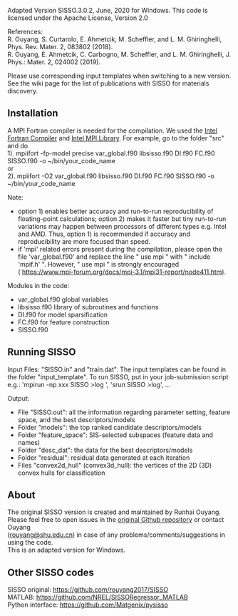 Adapted Version SISSO.3.0.2, June, 2020 for Windows.
This code is licensed under the Apache License, Version 2.0

References:   
R. Ouyang, S. Curtarolo, E. Ahmetcik, M. Scheffler, and L. M. Ghiringhelli, Phys. Rev. Mater. 2, 083802 (2018).    
R. Ouyang, E. Ahmetcik, C. Carbogno, M. Scheffler, and L. M. Ghiringhelli, J. Phys.: Mater. 2, 024002 (2019).

Please use corresponding input templates when switching to a new version.
See the wiki page for the list of publications with SISSO for materials discovery.


Installation
-------------
A MPI Fortran compiler is needed for the compilation. We used the [Intel Fortran Compiler](https://software.intel.com/content/www/us/en/develop/articles/oneapi-standalone-components.html#fortran) and [Intel MPI Library](https://software.intel.com/content/www/us/en/develop/articles/oneapi-standalone-components.html#inpage-nav-9). For example, go to the folder "src" and do  
1).  mpiifort -fp-model precise var_global.f90 libsisso.f90 DI.f90 FC.f90 SISSO.f90 -o ~/bin/your_code_name  
or  
2).  mpiifort -O2 var_global.f90 libsisso.f90 DI.f90 FC.f90 SISSO.f90 -o ~/bin/your_code_name  
  
Note:
- option 1) enables better accuracy and run-to-run reproducibility of floating-point calculations; option 2) makes 
  it faster but tiny run-to-run variations may happen between processors of different types e.g. Intel and AMD. 
  Thus, option 1) is recommended if accuracy and reproducibility are more focused than speed.
- if 'mpi' related errors present during the compilation, please open the file 'var_global.f90' and replace
  the line " use mpi " with " include 'mpif.h' ". However, " use mpi " is strongly encouraged  
  ( https://www.mpi-forum.org/docs/mpi-3.1/mpi31-report/node411.htm).

Modules in the code:
- var_global.f90     global variables
- libsisso.f90       library of subroutines and functions 
- DI.f90             for model sparsification
- FC.f90             for feature construction
- SISSO.f90


Running SISSO
-------------
Input Files: "SISSO.in" and "train.dat". The input templates can be found in the folder "input_template". 
To run SISSO, put in your job-submission script e.g.: 'mpirun -np xxx SISSO >log ', 'srun SISSO >log', ...

Output:
- File "SISSO.out": all the information regarding parameter setting, feature space, and the best descriptors/models
- Folder "models": the top ranked candidate descriptors/models
- Folder "feature_space": SIS-selected subspaces (feature data and names)
- Folder "desc_dat": the data for the best descriptors/models
- Folder "residual": residual data generated at each iteration
- Files "convex2d_hull" (convex3d_hull): the vertices of the 2D (3D) convex hulls for classification


About
-------------
The original SISSO version is created and maintained by Runhai Ouyang. Please feel free to open issues in the [original Github repository](https://github.com/rouyang2017/SISSO) or contact Ouyang  
(rouyang@shu.edu.cn) in case of any problems/comments/suggestions in using the code.  
This is an adapted version for Windows.


Other SISSO codes
------------------
SISSO original: https://github.com/rouyang2017/SISSO  
MATLAB: https://github.com/NREL/SISSORegressor_MATLAB  
Python interface: https://github.com/Matgenix/pysisso

